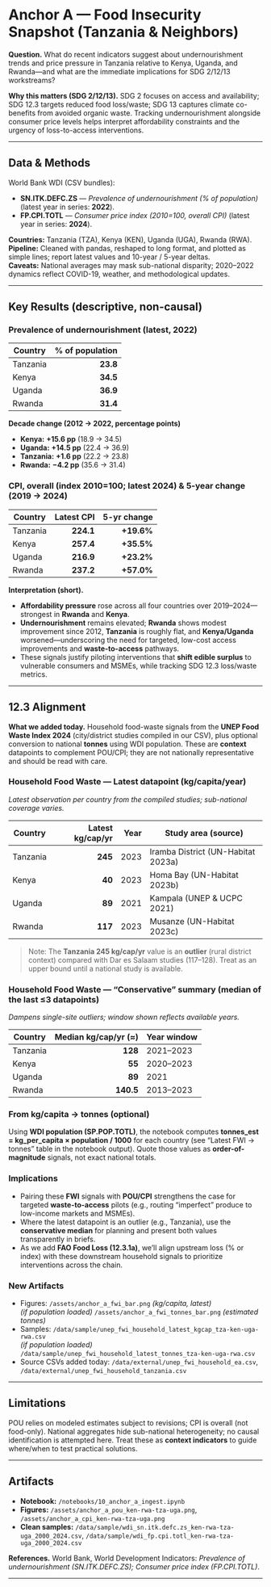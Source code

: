 # Anchor A — Food Insecurity Snapshot (Tanzania & Neighbors)

**Question.** What do recent indicators suggest about undernourishment trends and price pressure in Tanzania relative to Kenya, Uganda, and Rwanda—and what are the immediate implications for SDG 2/12/13 workstreams?

**Why this matters (SDG 2/12/13).** SDG 2 focuses on access and availability; SDG 12.3 targets reduced food loss/waste; SDG 13 captures climate co-benefits from avoided organic waste. Tracking undernourishment alongside consumer price levels helps interpret affordability constraints and the urgency of loss-to-access interventions.

---

## Data & Methods
World Bank WDI (CSV bundles):
- **SN.ITK.DEFC.ZS** — *Prevalence of undernourishment (% of population)* (latest year in series: **2022**).  
- **FP.CPI.TOTL** — *Consumer price index (2010=100, overall CPI)* (latest year in series: **2024**).  

**Countries:** Tanzania (TZA), Kenya (KEN), Uganda (UGA), Rwanda (RWA).  
**Pipeline:** Cleaned with pandas, reshaped to long format, and plotted as simple lines; report latest values and 10-year / 5-year deltas.  
**Caveats:** National averages may mask sub-national disparity; 2020–2022 dynamics reflect COVID-19, weather, and methodological updates.

---

## Key Results (descriptive, non-causal)

### Prevalence of undernourishment (latest, 2022)
| Country | % of population |
|---|---:|
| Tanzania | **23.8** |
| Kenya | **34.5** |
| Uganda | **36.9** |
| Rwanda | **31.4** |

**Decade change (2012 → 2022, percentage points)**
- **Kenya:** **+15.6 pp** (18.9 → 34.5)  
- **Uganda:** **+14.5 pp** (22.4 → 36.9)  
- **Tanzania:** **+1.6 pp** (22.2 → 23.8)  
- **Rwanda:** **−4.2 pp** (35.6 → 31.4)

### CPI, overall (index 2010=100; latest 2024) & 5-year change (2019 → 2024)
| Country | Latest CPI | 5-yr change |
|---|---:|---:|
| Tanzania | **224.1** | **+19.6%** |
| Kenya | **257.4** | **+35.5%** |
| Uganda | **216.9** | **+23.2%** |
| Rwanda | **237.2** | **+57.0%** |

**Interpretation (short).**
- **Affordability pressure** rose across all four countries over 2019–2024—strongest in **Rwanda** and **Kenya**.  
- **Undernourishment** remains elevated; **Rwanda** shows modest improvement since 2012, **Tanzania** is roughly flat, and **Kenya/Uganda** worsened—underscoring the need for targeted, low-cost access improvements and **waste-to-access** pathways.  
- These signals justify piloting interventions that **shift edible surplus** to vulnerable consumers and MSMEs, while tracking SDG 12.3 loss/waste metrics.

---

## 12.3 Alignment

**What we added today.** Household food-waste signals from the **UNEP Food Waste Index 2024** (city/district studies compiled in our CSV), plus optional conversion to national **tonnes** using WDI population. These are **context** datapoints to complement POU/CPI; they are not nationally representative and should be read with care.

### Household Food Waste — Latest datapoint (kg/capita/year)
*Latest observation per country from the compiled studies; sub-national coverage varies.*

| Country  | Latest kg/cap/yr | Year | Study area (source) |
|---|---:|---:|---|
| Tanzania | **245** | 2023 | Iramba District (UN-Habitat 2023a) |
| Kenya    | **40**  | 2023 | Homa Bay (UN-Habitat 2023b) |
| Uganda   | **89**  | 2021 | Kampala (UNEP & UCPC 2021) |
| Rwanda   | **117** | 2023 | Musanze (UN-Habitat 2023c) |

> Note: The **Tanzania 245 kg/cap/yr** value is an **outlier** (rural district context) compared with Dar es Salaam studies (117–128). Treat as an upper bound until a national study is available.

### Household Food Waste — “Conservative” summary (median of the last ≤3 datapoints)
*Dampens single-site outliers; window shown reflects available years.*

| Country  | Median kg/cap/yr (≈) | Year window |
|---|---:|---|
| Tanzania | **128** | 2021–2023 |
| Kenya    | **55**  | 2020–2023 |
| Uganda   | **89**  | 2021 |
| Rwanda   | **140.5** | 2013–2023 |

### From kg/capita → tonnes (optional)
Using **WDI population (SP.POP.TOTL)**, the notebook computes **tonnes_est = kg_per_capita × population / 1000** for each country (see “Latest FWI → tonnes” table in the notebook output). Quote those values as **order-of-magnitude** signals, not exact national totals.

### Implications
- Pairing these **FWI** signals with **POU/CPI** strengthens the case for targeted **waste-to-access** pilots (e.g., routing “imperfect” produce to low-income markets and MSMEs).  
- Where the latest datapoint is an outlier (e.g., Tanzania), use the **conservative median** for planning and present both values transparently in briefs.  
- As we add **FAO Food Loss (12.3.1a)**, we’ll align upstream loss (% or index) with these downstream household signals to prioritize interventions across the chain.

### New Artifacts
- Figures: `/assets/anchor_a_fwi_bar.png` *(kg/capita, latest)*  
  *(if population loaded)* `/assets/anchor_a_fwi_tonnes_bar.png` *(estimated tonnes)*  
- Samples: `/data/sample/unep_fwi_household_latest_kgcap_tza-ken-uga-rwa.csv`  
  *(if population loaded)* `/data/sample/unep_fwi_household_latest_tonnes_tza-ken-uga-rwa.csv`  
- Source CSVs added today: `/data/external/unep_fwi_household_ea.csv`, `/data/external/unep_fwi_household_tanzania.csv`

---

## Limitations
POU relies on modeled estimates subject to revisions; CPI is overall (not food-only). National aggregates hide sub-national heterogeneity; no causal identification is attempted here. Treat these as **context indicators** to guide where/when to test practical solutions.

---

## Artifacts
- **Notebook:** `/notebooks/10_anchor_a_ingest.ipynb`  
- **Figures:** `/assets/anchor_a_pou_ken-rwa-tza-uga.png`, `/assets/anchor_a_cpi_ken-rwa-tza-uga.png`  
- **Clean samples:** `/data/sample/wdi_sn.itk.defc.zs_ken-rwa-tza-uga_2000_2024.csv`, `/data/sample/wdi_fp.cpi.totl_ken-rwa-tza-uga_2000_2024.csv`

**References.** World Bank, World Development Indicators: *Prevalence of undernourishment (SN.ITK.DEFC.ZS); Consumer price index (FP.CPI.TOTL)*.

---

